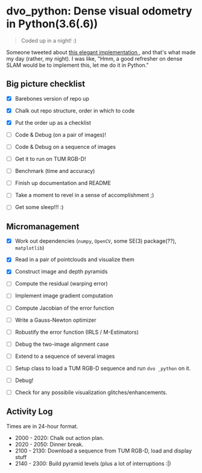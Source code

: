 # dvo_python: Dense visual odometry in Python(3.6(.6)) 
> Coded up in a night! :)

Someone tweeted about [this elegant implementation ](https://github.com/muskie82/simple_dvo), and that's what made my day (rather, my night). I was like, "Hmm, a good refresher on dense SLAM would be to implement this, let me do it in Python."

## Big picture checklist

- [x] Barebones version of repo up
- [x] Chalk out repo structure, order in which to code
- [x] Put the order up as a checklist
- [ ] Code & Debug (on a pair of images)!
- [ ] Code & Debug on a sequence of images
- [ ] Get it to run on TUM RGB-D!
- [ ] Benchmark (time and accuracy)
- [ ] Finish up documentation and README
- [ ] Take a moment to revel in a sense of accomplishment ;)
- [ ] Get some sleep!!! :)


## Micromanagement

- [x] Work out dependencies (`numpy`, `OpenCV`, some SE(3) package(??), `matplotlib`)
- [x] Read in a pair of pointclouds and visualize them
- [x] Construct image and depth pyramids
- [ ] Compute the residual (warping error)
- [ ] Implement image gradient computation
- [ ] Compute Jacobian of the error function
- [ ] Write a Gauss-Newton optimizer
- [ ] Robustify the error function (IRLS / M-Estimators)
- [ ] Debug the two-image alignment case
- [ ] Extend to a sequence of several images
- [ ] Setup class to load a TUM RGB-D sequence and run `dvo _python` on it.
- [ ] Debug!
- [ ] Check for any possibile visualization glitches/enhancements.


## Activity Log

Times are in 24-hour format.

* 2000 - 2020: Chalk out action plan.
* 2020 - 2050: Dinner break.
* 2100 - 2130: Download a sequence from TUM RGB-D, load and display stuff
* 2140 - 2300: Build pyramid levels (plus a lot of interruptions :|)

